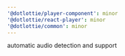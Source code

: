 ```yaml
---
'@dotlottie/player-component': minor
'@dotlottie/react-player': minor
'@dotlottie/common': minor
---
```


automatic audio detection and support
